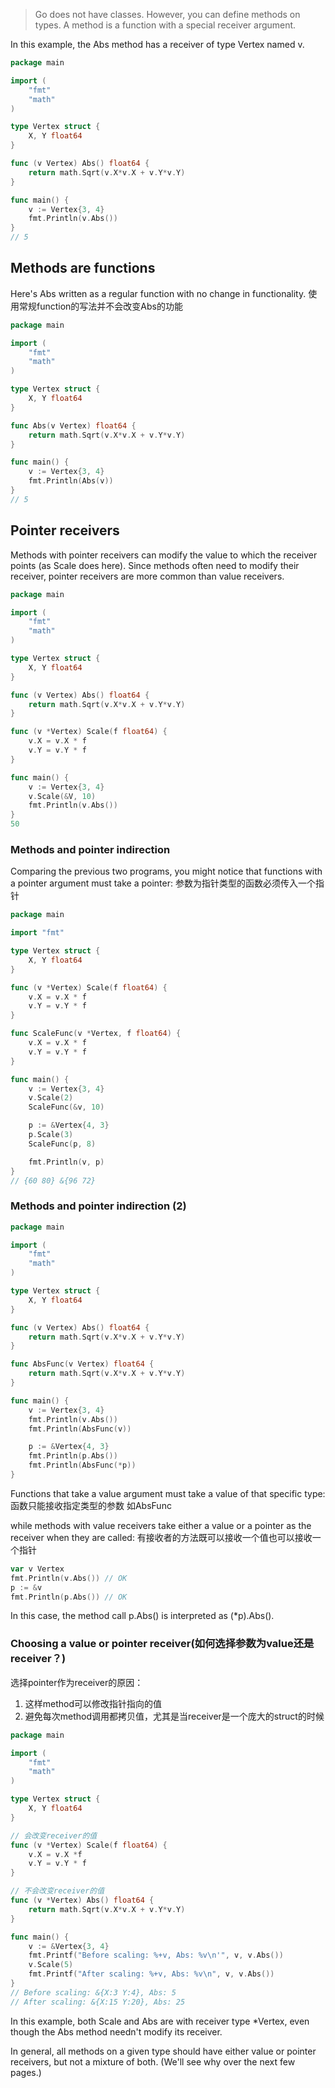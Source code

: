 > Go does not have classes. However, you can define methods on types.
> A method is a function with a special receiver argument.

In this example, the Abs method has a receiver of type Vertex named v.
```go
package main

import (
    "fmt"
    "math"
)

type Vertex struct {
    X, Y float64
}

func (v Vertex) Abs() float64 {
    return math.Sqrt(v.X*v.X + v.Y*v.Y)
}

func main() {
    v := Vertex{3, 4}
    fmt.Println(v.Abs())
}
// 5
```

## Methods are functions
Here's Abs written as a regular function with no change in functionality.
使用常规function的写法并不会改变Abs的功能
```go
package main

import (
    "fmt"
    "math"
)

type Vertex struct {
    X, Y float64
}

func Abs(v Vertex) float64 {
    return math.Sqrt(v.X*v.X + v.Y*v.Y)
}

func main() {
    v := Vertex{3, 4}
    fmt.Println(Abs(v))
}
// 5
```

## Pointer receivers
Methods with pointer receivers can modify the value to which the receiver points (as Scale does here). Since methods often need to modify their receiver, pointer receivers are more common than value receivers.
```go
package main

import (
    "fmt"
    "math"
)

type Vertex struct {
    X, Y float64
}

func (v Vertex) Abs() float64 {
    return math.Sqrt(v.X*v.X + v.Y*v.Y)
}

func (v *Vertex) Scale(f float64) {
    v.X = v.X * f
    v.Y = v.Y * f
}

func main() {
    v := Vertex{3, 4}
    v.Scale(&V, 10)
    fmt.Println(v.Abs())
}
50
```

### Methods and pointer indirection
Comparing the previous two programs, you might notice that functions with a pointer argument must take a pointer:
参数为指针类型的函数必须传入一个指针
```go
package main

import "fmt"

type Vertex struct {
    X, Y float64
}

func (v *Vertex) Scale(f float64) {
    v.X = v.X * f
    v.Y = v.Y * f
}

func ScaleFunc(v *Vertex, f float64) {
    v.X = v.X * f
    v.Y = v.Y * f
}

func main() {
    v := Vertex{3, 4}
    v.Scale(2)
    ScaleFunc(&v, 10)

    p := &Vertex{4, 3}
    p.Scale(3)
    ScaleFunc(p, 8)

    fmt.Println(v, p)
}
// {60 80} &{96 72}
```
### Methods and pointer indirection (2)
```go
package main

import (
    "fmt"
    "math"
)

type Vertex struct {
    X, Y float64
}

func (v Vertex) Abs() float64 {
    return math.Sqrt(v.X*v.X + v.Y*v.Y)
}

func AbsFunc(v Vertex) float64 {
    return math.Sqrt(v.X*v.X + v.Y*v.Y)
}

func main() {
    v := Vertex{3, 4}
    fmt.Println(v.Abs())
    fmt.Println(AbsFunc(v))

    p := &Vertex{4, 3}
    fmt.Println(p.Abs())
    fmt.Println(AbsFunc(*p))
}
```
Functions that take a value argument must take a value of that specific type:
函数只能接收指定类型的参数 如AbsFunc

while methods with value receivers take either a value or a pointer as the receiver when they are called:
有接收者的方法既可以接收一个值也可以接收一个指针
```go
var v Vertex
fmt.Println(v.Abs()) // OK
p := &v
fmt.Println(p.Abs()) // OK
```
In this case, the method call p.Abs() is interpreted as (*p).Abs().

### Choosing a value or pointer receiver(如何选择参数为value还是receiver？)
选择pointer作为receiver的原因：
1. 这样method可以修改指针指向的值
2. 避免每次method调用都拷贝值，尤其是当receiver是一个庞大的struct的时候
```go
package main

import (
    "fmt"
    "math"
)

type Vertex struct {
    X, Y float64
}

// 会改变receiver的值
func (v *Vertex) Scale(f float64) {
    v.X = v.X *f
    v.Y = v.Y * f
}

// 不会改变receiver的值
func (v *Vertex) Abs() float64 {
    return math.Sqrt(v.X*v.X + v.Y*v.Y)
}

func main() {
    v := &Vertex{3, 4}
    fmt.Printf("Before scaling: %+v, Abs: %v\n'", v, v.Abs())
    v.Scale(5)
    fmt.Printf("After scaling: %+v, Abs: %v\n", v, v.Abs())
}
// Before scaling: &{X:3 Y:4}, Abs: 5
// After scaling: &{X:15 Y:20}, Abs: 25
```
In this example, both Scale and Abs are with receiver type *Vertex, even though the Abs method needn't modify its receiver.

In general, all methods on a given type should have either value or pointer receivers, but not a mixture of both. (We'll see why over the next few pages.)

